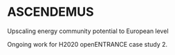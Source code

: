 # ASCENDEMUS
Upscaling energy community potential to European level

Ongoing work for H2020 openENTRANCE case study 2. 
